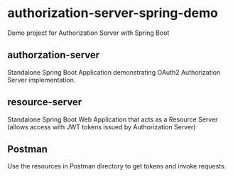# authorization-server-spring-demo
Demo project for Authorization Server with Spring Boot

## authorzation-server
Standalone Spring Boot Application demonstrating OAuth2 Authorization Server implementation.

## resource-server
Standalone Spring Boot Web Application that acts as a Resource Server (allows access with JWT tokens issued by Authorization Server)

## Postman
Use the resources in Postman directory to get tokens and invoke requests.


